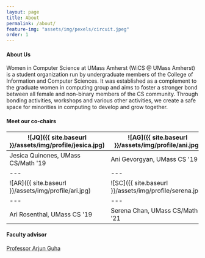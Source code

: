 ```yaml
---
layout: page
title: About
permalink: /about/
feature-img: "assets/img/pexels/circuit.jpeg" 
order: 1
---
```


#### About Us

Women in Computer Science at UMass Amherst (WiCS @ UMass Amherst) is a student organization run by undergraduate members of the College of Information and Computer Sciences. It was established as a complement to the graduate women in computing group and aims to foster a stronger bond between all female and non-binary members of the CS community. Through bonding activities, workshops and various other activities, we create a safe space for minorities in computing to develop and grow together. 

#### Meet our co-chairs 

![JQ]({{ site.baseurl }}/assets/img/profile/jesica.jpg) | ![AG]({{ site.baseurl }}/assets/img/profile/ani.jpg)   
---|---
Jesica Quinones, UMass CS/Math '19 | Ani Gevorgyan, UMass CS '19			  
---|---
![AR]({{ site.baseurl }}/assets/img/profile/ari.jpg) | ![SC]({{ site.baseurl }}/assets/img/profile/serena.jpg) 
---|---
Ari Rosenthal, UMass CS '19 | Serena Chan, UMass CS/Math '21	

#### Faculty advisor 
[Professor Arjun Guha](https://people.cs.umass.edu/~arjun/home/)	  
